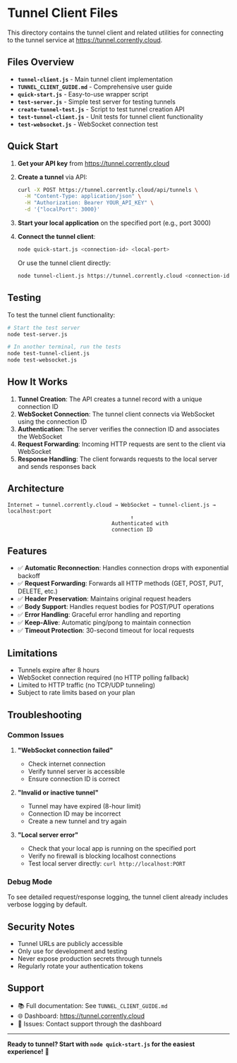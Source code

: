 # Tunnel Client Files

This directory contains the tunnel client and related utilities for connecting to the tunnel service at https://tunnel.corrently.cloud.

## Files Overview

- **`tunnel-client.js`** - Main tunnel client implementation
- **`TUNNEL_CLIENT_GUIDE.md`** - Comprehensive user guide
- **`quick-start.js`** - Easy-to-use wrapper script
- **`test-server.js`** - Simple test server for testing tunnels
- **`create-tunnel-test.js`** - Script to test tunnel creation API
- **`test-tunnel-client.js`** - Unit tests for tunnel client functionality
- **`test-websocket.js`** - WebSocket connection test

## Quick Start

1. **Get your API key** from https://tunnel.corrently.cloud

2. **Create a tunnel** via API:
   ```bash
   curl -X POST https://tunnel.corrently.cloud/api/tunnels \
     -H "Content-Type: application/json" \
     -H "Authorization: Bearer YOUR_API_KEY" \
     -d '{"localPort": 3000}'
   ```

3. **Start your local application** on the specified port (e.g., port 3000)

4. **Connect the tunnel client**:
   ```bash
   node quick-start.js <connection-id> <local-port>
   ```

   Or use the tunnel client directly:
   ```bash
   node tunnel-client.js https://tunnel.corrently.cloud <connection-id> <local-port>
   ```

## Testing

To test the tunnel client functionality:

```bash
# Start the test server
node test-server.js

# In another terminal, run the tests
node test-tunnel-client.js
node test-websocket.js
```

## How It Works

1. **Tunnel Creation**: The API creates a tunnel record with a unique connection ID
2. **WebSocket Connection**: The tunnel client connects via WebSocket using the connection ID
3. **Authentication**: The server verifies the connection ID and associates the WebSocket
4. **Request Forwarding**: Incoming HTTP requests are sent to the client via WebSocket
5. **Response Handling**: The client forwards requests to the local server and sends responses back

## Architecture

```
Internet → tunnel.corrently.cloud → WebSocket → tunnel-client.js → localhost:port
                                       ↑
                                 Authenticated with
                                 connection ID
```

## Features

- ✅ **Automatic Reconnection**: Handles connection drops with exponential backoff
- ✅ **Request Forwarding**: Forwards all HTTP methods (GET, POST, PUT, DELETE, etc.)
- ✅ **Header Preservation**: Maintains original request headers
- ✅ **Body Support**: Handles request bodies for POST/PUT operations
- ✅ **Error Handling**: Graceful error handling and reporting
- ✅ **Keep-Alive**: Automatic ping/pong to maintain connection
- ✅ **Timeout Protection**: 30-second timeout for local requests

## Limitations

- Tunnels expire after 8 hours
- WebSocket connection required (no HTTP polling fallback)
- Limited to HTTP traffic (no TCP/UDP tunneling)
- Subject to rate limits based on your plan

## Troubleshooting

### Common Issues

1. **"WebSocket connection failed"**
   - Check internet connection
   - Verify tunnel server is accessible
   - Ensure connection ID is correct

2. **"Invalid or inactive tunnel"**
   - Tunnel may have expired (8-hour limit)
   - Connection ID may be incorrect
   - Create a new tunnel and try again

3. **"Local server error"**
   - Check that your local app is running on the specified port
   - Verify no firewall is blocking localhost connections
   - Test local server directly: `curl http://localhost:PORT`

### Debug Mode

To see detailed request/response logging, the tunnel client already includes verbose logging by default.

## Security Notes

- Tunnel URLs are publicly accessible
- Only use for development and testing
- Never expose production secrets through tunnels
- Regularly rotate your authentication tokens

## Support

- 📚 Full documentation: See `TUNNEL_CLIENT_GUIDE.md`
- 🌐 Dashboard: https://tunnel.corrently.cloud
- 🔧 Issues: Contact support through the dashboard

---

**Ready to tunnel? Start with `node quick-start.js` for the easiest experience!** 🚀
